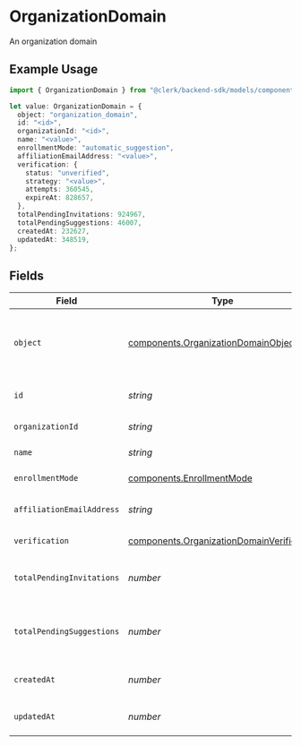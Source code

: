 # OrganizationDomain

An organization domain

## Example Usage

```typescript
import { OrganizationDomain } from "@clerk/backend-sdk/models/components";

let value: OrganizationDomain = {
  object: "organization_domain",
  id: "<id>",
  organizationId: "<id>",
  name: "<value>",
  enrollmentMode: "automatic_suggestion",
  affiliationEmailAddress: "<value>",
  verification: {
    status: "unverified",
    strategy: "<value>",
    attempts: 360545,
    expireAt: 828657,
  },
  totalPendingInvitations: 924967,
  totalPendingSuggestions: 46007,
  createdAt: 232627,
  updatedAt: 348519,
};
```

## Fields

| Field                                                                                                               | Type                                                                                                                | Required                                                                                                            | Description                                                                                                         |
| ------------------------------------------------------------------------------------------------------------------- | ------------------------------------------------------------------------------------------------------------------- | ------------------------------------------------------------------------------------------------------------------- | ------------------------------------------------------------------------------------------------------------------- |
| `object`                                                                                                            | [components.OrganizationDomainObject](../../models/components/organizationdomainobject.md)                          | :heavy_check_mark:                                                                                                  | String representing the object's type. Objects of the same type share the same value. Always `organization_domain`<br/> |
| `id`                                                                                                                | *string*                                                                                                            | :heavy_check_mark:                                                                                                  | Unique identifier for the organization domain                                                                       |
| `organizationId`                                                                                                    | *string*                                                                                                            | :heavy_check_mark:                                                                                                  | Unique identifier for the organization                                                                              |
| `name`                                                                                                              | *string*                                                                                                            | :heavy_check_mark:                                                                                                  | Name of the organization domain                                                                                     |
| `enrollmentMode`                                                                                                    | [components.EnrollmentMode](../../models/components/enrollmentmode.md)                                              | :heavy_check_mark:                                                                                                  | Mode of enrollment for the domain                                                                                   |
| `affiliationEmailAddress`                                                                                           | *string*                                                                                                            | :heavy_check_mark:                                                                                                  | Affiliation email address for the domain, if available.                                                             |
| `verification`                                                                                                      | [components.OrganizationDomainVerification](../../models/components/organizationdomainverification.md)              | :heavy_check_mark:                                                                                                  | Verification details for the domain                                                                                 |
| `totalPendingInvitations`                                                                                           | *number*                                                                                                            | :heavy_check_mark:                                                                                                  | Total number of pending invitations associated with this domain                                                     |
| `totalPendingSuggestions`                                                                                           | *number*                                                                                                            | :heavy_check_mark:                                                                                                  | Total number of pending suggestions associated with this domain                                                     |
| `createdAt`                                                                                                         | *number*                                                                                                            | :heavy_check_mark:                                                                                                  | Unix timestamp when the domain was created                                                                          |
| `updatedAt`                                                                                                         | *number*                                                                                                            | :heavy_check_mark:                                                                                                  | Unix timestamp of the last update to the domain                                                                     |